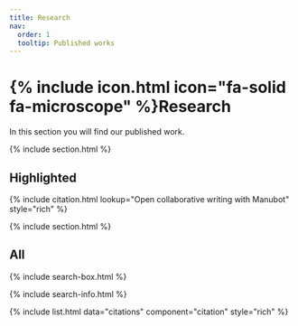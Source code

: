 ```yaml
---
title: Research
nav:
  order: 1
  tooltip: Published works
---
```


# {% include icon.html icon="fa-solid fa-microscope" %}Research

In this section you will find our published work.

{% include section.html %}

## Highlighted

{% include citation.html lookup="Open collaborative writing with Manubot" style="rich" %}

{% include section.html %}

## All

{% include search-box.html %}

{% include search-info.html %}

{% include list.html data="citations" component="citation" style="rich" %}
